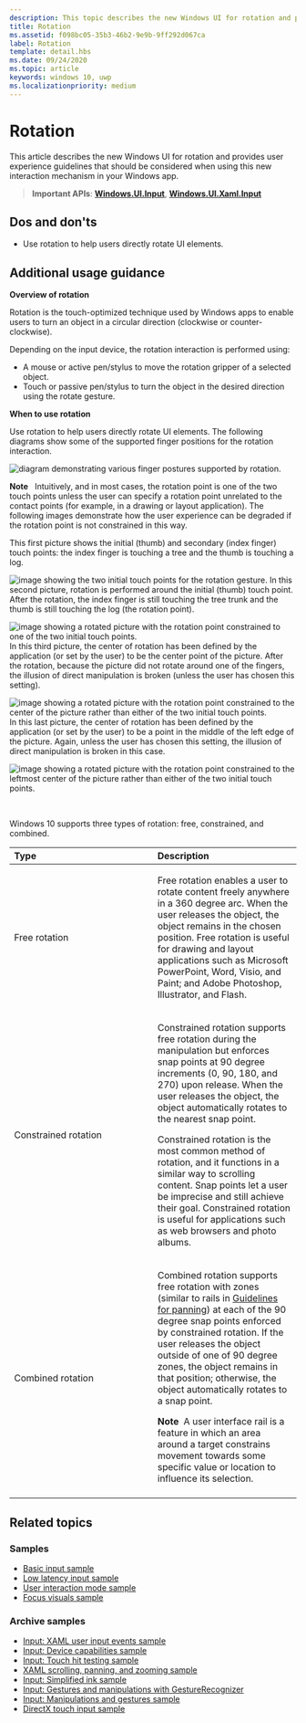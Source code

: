 ```yaml
---
description: This topic describes the new Windows UI for rotation and provides user experience guidelines that should be considered when using this new interaction mechanism in your Windows app.
title: Rotation
ms.assetid: f098bc05-35b3-46b2-9e9b-9ff292d067ca
label: Rotation
template: detail.hbs
ms.date: 09/24/2020
ms.topic: article
keywords: windows 10, uwp
ms.localizationpriority: medium
---
```

# Rotation


This article describes the new Windows UI for rotation and provides user experience guidelines that should be considered when using this new interaction mechanism in your Windows app.

> **Important APIs**: [**Windows.UI.Input**](/uwp/api/Windows.UI.Input), [**Windows.UI.Xaml.Input**](/uwp/api/Windows.UI.Xaml.Input)

## Dos and don'ts

-   Use rotation to help users directly rotate UI elements.

## Additional usage guidance


**Overview of rotation**

Rotation is the touch-optimized technique used by Windows apps to enable users to turn an object in a circular direction (clockwise or counter-clockwise).

Depending on the input device, the rotation interaction is performed using:

-   A mouse or active pen/stylus to move the rotation gripper of a selected object.
-   Touch or passive pen/stylus to turn the object in the desired direction using the rotate gesture.

**When to use rotation**

Use rotation to help users directly rotate UI elements. The following diagrams show some of the supported finger positions for the rotation interaction.

![diagram demonstrating various finger postures supported by rotation.](images/ux-rotate-positions.png)

**Note**  
Intuitively, and in most cases, the rotation point is one of the two touch points unless the user can specify a rotation point unrelated to the contact points (for example, in a drawing or layout application). The following images demonstrate how the user experience can be degraded if the rotation point is not constrained in this way.

This first picture shows the initial (thumb) and secondary (index finger) touch points: the index finger is touching a tree and the thumb is touching a log.

![image showing the two initial touch points for the rotation gesture.](images/ux-rotate-points1.png)
In this second picture, rotation is performed around the initial (thumb) touch point. After the rotation, the index finger is still touching the tree trunk and the thumb is still touching the log (the rotation point).

![image showing a rotated picture with the rotation point constrained to one of the two initial touch points.](images/ux-rotate-points2.png)
In this third picture, the center of rotation has been defined by the application (or set by the user) to be the center point of the picture. After the rotation, because the picture did not rotate around one of the fingers, the illusion of direct manipulation is broken (unless the user has chosen this setting).

![image showing a rotated picture with the rotation point constrained to the center of the picture rather than either of the two initial touch points.](images/ux-rotate-points3.png)
In this last picture, the center of rotation has been defined by the application (or set by the user) to be a point in the middle of the left edge of the picture. Again, unless the user has chosen this setting, the illusion of direct manipulation is broken in this case.

![image showing a rotated picture with the rotation point constrained to the leftmost center of the picture rather than either of the two initial touch points.](images/ux-rotate-points4.png)

 

Windows 10 supports three types of rotation: free, constrained, and combined.

<table>
<colgroup>
<col width="50%" />
<col width="50%" />
</colgroup>
<thead>
<tr class="header">
<th align="left">Type</th>
<th align="left">Description</th>
</tr>
</thead>
<tbody>
<tr class="odd">
<td align="left">Free rotation</td>
<td align="left"><p>Free rotation enables a user to rotate content freely anywhere in a 360 degree arc. When the user releases the object, the object remains in the chosen position. Free rotation is useful for drawing and layout applications such as Microsoft PowerPoint, Word, Visio, and Paint; and Adobe Photoshop, Illustrator, and Flash.</p></td>
</tr>
<tr class="even">
<td align="left">Constrained rotation</td>
<td align="left"><p>Constrained rotation supports free rotation during the manipulation but enforces snap points at 90 degree increments (0, 90, 180, and 270) upon release. When the user releases the object, the object automatically rotates to the nearest snap point.</p>
<p>Constrained rotation is the most common method of rotation, and it functions in a similar way to scrolling content. Snap points let a user be imprecise and still achieve their goal. Constrained rotation is useful for applications such as web browsers and photo albums.</p></td>
</tr>
<tr class="odd">
<td align="left">Combined rotation</td>
<td align="left"><p>Combined rotation supports free rotation with zones (similar to rails in <a href="guidelines-for-panning.md">Guidelines for panning</a>) at each of the 90 degree snap points enforced by constrained rotation. If the user releases the object outside of one of 90 degree zones, the object remains in that position; otherwise, the object automatically rotates to a snap point.</p>
<div class="alert">
<strong>Note</strong>  A user interface rail is a feature in which an area around a target constrains movement towards some specific value or location to influence its selection.
</div>
<div>
 
</div></td>
</tr>
</tbody>
</table>

## Related topics

### Samples

- [Basic input sample](https://github.com/Microsoft/Windows-universal-samples/tree/master/Samples/BasicInput)
- [Low latency input sample](https://github.com/Microsoft/Windows-universal-samples/tree/master/Samples/LowLatencyInput)
- [User interaction mode sample](https://github.com/Microsoft/Windows-universal-samples/tree/master/Samples/UserInteractionMode)
- [Focus visuals sample](https://github.com/Microsoft/Windows-universal-samples/tree/master/Samples/XamlFocusVisuals)

### Archive samples

- [Input: XAML user input events sample](https://github.com/microsoftarchive/msdn-code-gallery-microsoft/tree/411c271e537727d737a53fa2cbe99eaecac00cc0/Official%20Windows%20Platform%20Sample/Input%20XAML%20user%20input%20events%20sample)
- [Input: Device capabilities sample](https://github.com/microsoftarchive/msdn-code-gallery-microsoft/tree/411c271e537727d737a53fa2cbe99eaecac00cc0/Official%20Windows%20Platform%20Sample/Windows%208%20app%20samples/%5BC%23%5D-Windows%208%20app%20samples/C%23/Windows%208%20app%20samples/Input%20Device%20capabilities%20sample%20(Windows%208))
- [Input: Touch hit testing sample](https://github.com/microsoftarchive/msdn-code-gallery-microsoft/tree/411c271e537727d737a53fa2cbe99eaecac00cc0/Official%20Windows%20Platform%20Sample/Windows%208%20desktop%20samples/%5BC%2B%2B%5D-Windows%208%20desktop%20samples/C%2B%2B/Windows%208%20desktop%20samples/Input%20Touch%20hit%20testing%20sample)
- [XAML scrolling, panning, and zooming sample](https://github.com/microsoftarchive/msdn-code-gallery-microsoft/tree/411c271e537727d737a53fa2cbe99eaecac00cc0/Official%20Windows%20Platform%20Sample/Universal%20Windows%20app%20samples/111487-Universal%20Windows%20app%20samples/XAML%20scrolling%2C%20panning%2C%20and%20zooming%20sample)
- [Input: Simplified ink sample](https://github.com/microsoftarchive/msdn-code-gallery-microsoft/tree/411c271e537727d737a53fa2cbe99eaecac00cc0/Official%20Windows%20Platform%20Sample/Input%20Simplified%20ink%20sample)
- [Input: Gestures and manipulations with GestureRecognizer](/samples/browse/?redirectedfrom=MSDN-samples)
- [Input: Manipulations and gestures sample](https://github.com/microsoftarchive/msdn-code-gallery-microsoft/tree/411c271e537727d737a53fa2cbe99eaecac00cc0/Official%20Windows%20Platform%20Sample/Input%20Gestures%20and%20manipulations%20with%20GestureRecognizer)
- [DirectX touch input sample](https://github.com/microsoftarchive/msdn-code-gallery-microsoft/tree/411c271e537727d737a53fa2cbe99eaecac00cc0/Official%20Windows%20Platform%20Sample/Windows%208%20app%20samples/%5BC%2B%2B%5D-Windows%208%20app%20samples/C%2B%2B/Windows%208%20app%20samples/DirectX%20touch%20input%20sample%20(Windows%208))
